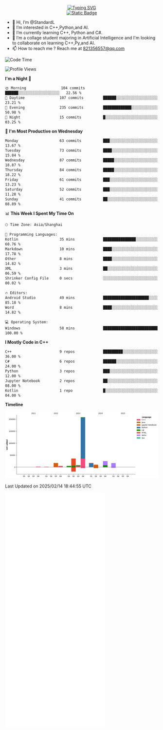 <!-- Dynamic typing 动态打字 -->
<div align="center">
  <div align="center">
  <a href="https://git.io/typing-svg"><img src="https://readme-typing-svg.demolab.com?font=Tilt+Neon&size=32&pause=1000&center=true&vCenter=true&random=false&width=435&lines=Hello+World!;%E4%BD%A0%E5%A5%BD%EF%BC%8C%E4%B8%96%E7%95%8C%EF%BC%81;%E3%83%8F%E3%83%AD%E3%83%BC%E3%80%81%E3%83%AF%E3%83%BC%E3%83%AB%E3%83%89!" alt="Typing SVG" /></a>
  </div>
</div>

<!-- Profile logo 徽标 -->
<div align="center">
  <a href="https://standardl.github.io">
    <img alt="Static Badge" src="https://img.shields.io/badge/Github.io-Blog-brightgreen?style=for-the-badge&logo=github&link=https%3A%2F%2Fstandardl.github.io">
  </a>
</div>

- 👋 Hi, I’m @StandardL
- 👀 I’m interested in C++,Python,and AI.
- 🌱 I’m currently learning C++, Python and C#.
- 💞️ I’m a collage student majoring in Artificial Intelligence and I'm looking to collaborate on learning C++,Py,and AI.
- 📫 How to reach me ? Reach me at 821356557@qq.com

<!-- Wakatime 数据统计 -->
<!--START_SECTION:waka-->
![Code Time](http://img.shields.io/badge/Code%20Time-129%20hrs%2027%20mins-blue)

![Profile Views](http://img.shields.io/badge/Profile%20Views-0-blue)

**I'm a Night 🦉** 

```text
🌞 Morning                104 commits         ██████░░░░░░░░░░░░░░░░░░░   22.56 % 
🌆 Daytime                107 commits         ██████░░░░░░░░░░░░░░░░░░░   23.21 % 
🌃 Evening                235 commits         █████████████░░░░░░░░░░░░   50.98 % 
🌙 Night                  15 commits          █░░░░░░░░░░░░░░░░░░░░░░░░   03.25 % 
```
📅 **I'm Most Productive on Wednesday** 

```text
Monday                   63 commits          ███░░░░░░░░░░░░░░░░░░░░░░   13.67 % 
Tuesday                  73 commits          ████░░░░░░░░░░░░░░░░░░░░░   15.84 % 
Wednesday                87 commits          █████░░░░░░░░░░░░░░░░░░░░   18.87 % 
Thursday                 84 commits          █████░░░░░░░░░░░░░░░░░░░░   18.22 % 
Friday                   61 commits          ███░░░░░░░░░░░░░░░░░░░░░░   13.23 % 
Saturday                 52 commits          ███░░░░░░░░░░░░░░░░░░░░░░   11.28 % 
Sunday                   41 commits          ██░░░░░░░░░░░░░░░░░░░░░░░   08.89 % 
```


📊 **This Week I Spent My Time On** 

```text
🕑︎ Time Zone: Asia/Shanghai

💬 Programming Languages: 
Kotlin                   35 mins             ███████████████░░░░░░░░░░   60.76 % 
Markdown                 10 mins             ████░░░░░░░░░░░░░░░░░░░░░   17.78 % 
Other                    8 mins              ████░░░░░░░░░░░░░░░░░░░░░   14.82 % 
XML                      3 mins              ██░░░░░░░░░░░░░░░░░░░░░░░   06.59 % 
Shrinker Config File     0 secs              ░░░░░░░░░░░░░░░░░░░░░░░░░   00.02 % 

🔥 Editors: 
Android Studio           49 mins             █████████████████████░░░░   85.18 % 
Word                     8 mins              ████░░░░░░░░░░░░░░░░░░░░░   14.82 % 

💻 Operating System: 
Windows                  58 mins             █████████████████████████   100.00 % 
```

**I Mostly Code in C++** 

```text
C++                      9 repos             █████████░░░░░░░░░░░░░░░░   36.00 % 
C#                       6 repos             ██████░░░░░░░░░░░░░░░░░░░   24.00 % 
Python                   3 repos             ███░░░░░░░░░░░░░░░░░░░░░░   12.00 % 
Jupyter Notebook         2 repos             ██░░░░░░░░░░░░░░░░░░░░░░░   08.00 % 
Kotlin                   1 repo              █░░░░░░░░░░░░░░░░░░░░░░░░   04.00 % 
```



**Timeline**

![Lines of Code chart](https://raw.githubusercontent.com/StandardL/StandardL/main/assets/bar_graph.png)


 Last Updated on 2025/02/14 18:44:55 UTC
<!--END_SECTION:waka-->

<img align="center" src="/github-metrics.svg" alt="Metrics" width="65%" />

<!---
StandardL/StandardL is a ✨ special ✨ repository because its `README.md` (this file) appears on your GitHub profile.
You can click the Preview link to take a look at your changes.
--->
